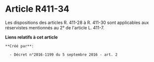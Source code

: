 # Article R411-34

Les dispositions des articles R. 411-28 à R. 411-30 sont applicables aux réservistes mentionnés au 2° de l'article L. 411-7.

**Liens relatifs à cet article**

	**Créé par**:

	  - Décret n°2016-1199 du 5 septembre 2016 - art. 2
